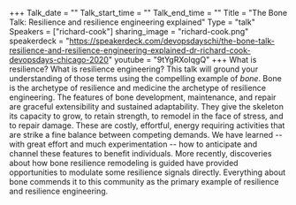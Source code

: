 +++
Talk_date = ""
Talk_start_time = ""
Talk_end_time = ""
Title = "The Bone Talk: Resilience and resilience engineering explained"
Type = "talk"
Speakers = ["richard-cook"]
sharing_image = "richard-cook.png"
speakerdeck = "https://speakerdeck.com/devopsdayschi/the-bone-talk-resilience-and-resilience-engineering-explained-dr-richard-cook-devopsdays-chicago-2020"
youtube = "9tYgRXoIqgQ"
+++
What is resilience? What is resilience engineering? This talk will ground your understanding of those terms using the compelling example of *bone*. Bone is the archetype of resilience and medicine the archetype of resilience engineering. The features of bone development, maintenance, and repair are graceful extensibility and sustained adaptability. They give the skeleton its capacity to grow, to retain strength, to remodel in the face of stress, and to repair damage. These are costly, effortful, energy requiring activities that are strike a fine balance between competing demands. We have learned -- with great effort and much experimentation -- how to anticipate and channel these features to benefit individuals. More recently, discoveries about how bone resilience remodeling is guided have provided opportunities to modulate some resilience signals directly. Everything about bone commends it to this community as the primary example of resilience and resilience engineering.

